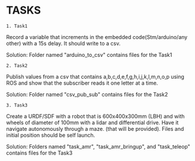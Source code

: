﻿# TASKS


    1. Task1

Record a variable that increments in the embedded code(Stm/arduino/any other) with a 15s delay. It should write to a csv.
       
Solution: Folder named "arduino_to_csv" contains files for the Task1


    2. Task2

Publish values from a csv that contains a,b,c,d,e,f,g,h,i,j,k,l,m,n,o,p using ROS and show that the subscriber reads it one letter at a time.

Solution: Folder named "csv_pub_sub" contains files for the Task2
       
       
    3. Task3

Create a URDF/SDF with a robot that is 600x400x300mm (LBH) and with wheels of diameter of 100mm with a lidar and differential drive. Have it navigate autonomously through a maze. (that will be provided). Files and initial position should be self launch.

Solution: Folders named "task_amr", "task_amr_bringup", and 			    "task_teleop" contains files for the Task3
